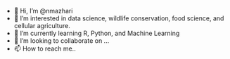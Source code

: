 - 👋 Hi, I’m @nmazhari
- 👀 I’m interested in data science, wildlife conservation, food science, and cellular agriculture.
- 🌱 I’m currently learning R, Python, and Machine Learning
- 💞️ I’m looking to collaborate on ...
- 📫 How to reach me..

<!---
nmazhari/nmazhari is a ✨ special ✨ repository because its `README.md` (this file) appears on your GitHub profile.
You can click the Preview link to take a look at your changes.
--->
